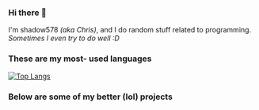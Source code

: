### Hi there 👋
I'm shadow578 _(aka Chris)_, and I do random stuff related to programming.<br>
_Sometimes I even try to do well :D_

### These are my most- used languages
[![Top Langs](https://github-readme-stats.vercel.app/api/top-langs/?username=shadow578&langs_count=6&layout=compact)](https://github.com/anuraghazra/github-readme-stats)

### Below are some of my better (lol) projects


<!--
**shadow578/shadow578** is a ✨ _special_ ✨ repository because its `README.md` (this file) appears on your GitHub profile.

Here are some ideas to get you started:

- 🔭 I’m currently working on ...
- 🌱 I’m currently learning ...
- 👯 I’m looking to collaborate on ...
- 🤔 I’m looking for help with ...
- 💬 Ask me about ...
- 📫 How to reach me: ...
- 😄 Pronouns: ...
- ⚡ Fun fact: ...
-->
